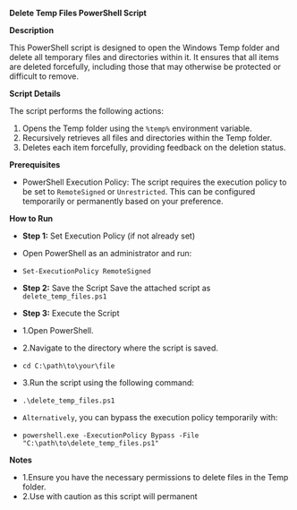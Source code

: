**Delete Temp Files PowerShell Script**

**Description**

This PowerShell script is designed to open the Windows Temp folder and delete all temporary files and directories within it. It ensures that all items are deleted forcefully, including those that may otherwise be protected or difficult to remove.

**Script Details**

The script performs the following actions:
1. Opens the Temp folder using the `%temp%` environment variable.
2. Recursively retrieves all files and directories within the Temp folder.
3. Deletes each item forcefully, providing feedback on the deletion status.

**Prerequisites**

- PowerShell Execution Policy: The script requires the execution policy to be set to `RemoteSigned` or `Unrestricted`. This can be configured temporarily or permanently based on your preference.

**How to Run**

- **Step 1:** Set Execution Policy (if not already set)

- Open PowerShell as an administrator and run:
-     Set-ExecutionPolicy RemoteSigned

- **Step 2:** Save the Script
Save the attached script as `delete_temp_files.ps1`

- **Step 3:** Execute the Script
- 1.Open PowerShell.
- 2.Navigate to the directory where the script is saved.
-     cd C:\path\to\your\file
- 3.Run the script using the following command:
-     .\delete_temp_files.ps1

- `Alternatively`, you can bypass the execution policy temporarily with:
-     powershell.exe -ExecutionPolicy Bypass -File "C:\path\to\delete_temp_files.ps1"


**Notes**
- 1.Ensure you have the necessary permissions to delete files in the Temp folder.
- 2.Use with caution as this script will permanent
